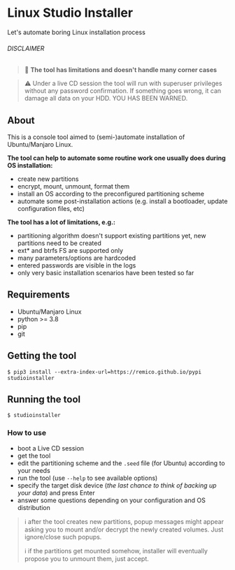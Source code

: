 # Linux Studio Installer
Let's automate boring Linux installation process

###### DISCLAIMER
> :pushpin: **The tool has limitations and doesn't handle many corner cases**

> :warning: Under a live CD session the tool will run with superuser privileges without any password confirmation.
> If something goes wrong, it can damage all data on your HDD. YOU HAS BEEN WARNED.

## About
This is a console tool aimed to (semi-)automate installation of Ubuntu/Manjaro Linux.

**The tool can help to automate some routine work one usually does during OS installation:**
- create new partitions
- encrypt, mount, unmount, format them
- install an OS according to the preconfigured partitioning scheme
- automate some post-installation actions (e.g. install a bootloader, update configuration files, etc)

**The tool has a lot of limitations, e.g.:**
- partitioning algorithm doesn't support existing partitions yet, new partitions need to be created
- ext* and btrfs FS are supported only
- many parameters/options are hardcoded
- entered passwords are visible in the logs
- only very basic installation scenarios have been tested so far


## Requirements
- Ubuntu/Manjaro Linux
- python >= 3.8
- pip
- git

## Getting the tool
```
$ pip3 install --extra-index-url=https://remico.github.io/pypi studioinstaller
```

## Running the tool
`$ studioinstaller`

### How to use
- boot a Live CD session
- get the tool
- edit the partitioning scheme and the `.seed` file (for Ubuntu) according to your needs
- run the tool (use `--help` to see available options)
- specify the target disk device (_the last chance to think of backing up your data_) and press Enter
- answer some questions depending on your configuration and OS distribution
> :information_source: after the tool creates new partitions, popup messages might appear asking you
> to mount and/or decrypt the newly created volumes. Just ignore/close such popups.
>
> :information_source: if the partitions get mounted somehow, installer will eventually propose you
>to unmount them, just accept.
